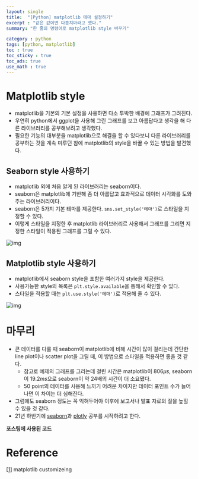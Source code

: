 ```yaml
---
layout: single
title:  "[Python] matplotlib 테마 설정하기"
excerpt : "같은 값이면 다홍치마라고 했다."
summary: "한 줄의 명령어로 matplotlib style 바꾸기"

category : python
tags: [python, matplotlib]
toc : true
toc_sticky : true
toc_ads: true
use_math : true
---
```


# Matplotlib style

- matplotlib을 기본의 기본 설정을 사용하면 다소 투박한 배경에 그래프가 그려진다.
- 우연히 python에서 ggplot을 사용해 그린 그래프를 보고 아름답다고 생각을 해 다른 라이브러리를 공부해보려고 생각했다.
- 필요한 기능의 대부분을 matplotlib으로 해결을 할 수 있다보니 다른 라이브러리를 공부하는 것을 계속 미루던 참에 matplotlib의 style을 바꿀 수 있는 방법을 발견했다.

## Seaborn style 사용하기

- matplotlib 외에 처음 알게 된 라이브러리는 seaborn이다.
- seaborn은 matplotlib에 기반해 좀 더 아름답고 효과적으로 데이터 시각화를 도와주는 라이브러리이다.
- seaborn은 5가지 기본 테마를 제공한다. `sns.set_style('테마')`로 스타일을 지정할 수 있다.
- 이렇게 스타일을 지정한 후 matplotlib 라이브러리르 사용해서 그래프를 그리면 지정한 스타일이 적용된 그래프를 그릴 수 있다.

![img]({{site.url}}/assets/img/seaborn_style.png)

## Matplotlib style 사용하기

- matplotlib에서 seaborn style을 포함한 여러가지 style을 제공한다.
- 사용가능한 style의 목록은 `plt.style.available`을 통해서 확인할 수 있다.
- 스타일을 적용할 때는 `plt.use.style('테마')`로 적용해 줄 수 있다.

![img]({{site.url}}/assets/img/mpl_style.png)

# 마무리

- 큰 데이터를 다룰 때 seaborn이 matplotlib에 비해 시간이 많이 걸리는데 간단한 line plot이나 scatter plot을 그릴 때, 이 방법으로 스타일을 적용하면 좋을 것 같다.
    - 참고로 예제의 그래프를 그리는데 걸린 시간은 matplotlib이 806$\mu s$, seaborn이 19.2$ms$으로 seaborn이 약 24배의 시간이 더 소요됐다.
    - 50 point의 데이터를 사용해 느끼기 어려운 차이지만 데이터 포인트 수가 늘어나면 이 차이는 더 심해진다.
- 그럼에도 seaborn 정도는 꼭 익혀두어야 이후에 보고서나 발표 자료의 질을 높힐 수 있을 것 같다.
- 21년 하반기에 [seaborn][2]과 [plotly][3] 공부를 시작하려고 한다.

**포스팅에 사용된 코드**
<script src="https://gist.github.com/hyeonchan523/467fc2ac5d0cfa2a8d3bde6d56cef471.js"></script>
  
# Reference


[[1]] matplotlib customizeing  
        


[1]:https://matplotlib.org/stable/tutorials/introductory/customizing.html
[2]:https://seaborn.pydata.org/
[3]:https://plotly.com/